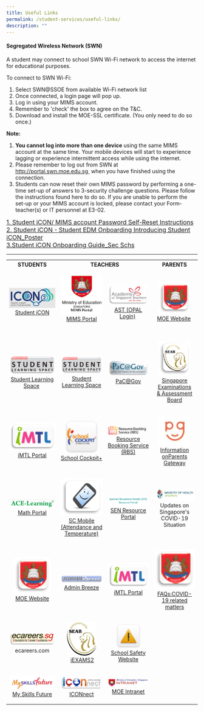 ```yaml
---
title: Useful Links
permalink: /student-services/useful-links/
description: ""
---
```

<h4><strong>Segregated Wireless Network (SWN)</strong></h4>
<p>A student may connect to school SWN Wi-Fi network to access the internet for educational purposes.</p>
<p>To connect to SWN Wi-Fi:</p>
<ol>
<li>Select SWN@SSOE from available Wi-Fi network list</li>
<li>Once connected, a login page will pop up.</li>
<li>Log in using your MIMS account.</li>
<li>Remember to 'check' the box to agree on the T&amp;C.</li>
<li>Download and install the MOE-SSL certificate. (You only need to do so once.)</li>
</ol>
<p><strong>Note:</strong></p>
<ol>
<li><strong>You cannot&nbsp;log into&nbsp;more than one device</strong>&nbsp;using the same MIMS account at the same time. Your mobile devices will start to experience lagging or experience intermittent access while using the internet.</li>
<li>Please remember to log out from SWN at <a href="http://portal.swn.moe.edu.sg/"><u>http://portal.swn.moe.edu.sg&nbsp;</u></a>&nbsp;when you have finished using the connection.</li>
<li>Students can now reset their own MIMS password by performing a one-time set-up of answers to 3-security challenge questions. Please follow the instructions found here to do so. If you are unable to perform the set-up or your MIMS account is locked, please contact your Form-teacher(s) or IT personnel at E3-02.</li>
</ol>
<a href="/files/posters_mims_sspr_guide.pdf"><font size="3">1. Student iCON/ MIMS account Password Self-Reset Instructions</font></a><br>
<a href="/files/student edm_onboarding_introducing_student_icon.pdf"><font size="3">2. Student iCON - Student EDM Onboarding Introducing Student iCON_Poster</font></a><br><a href="/files/student_icon_onboarding_guide_sec_school.pdf"><font size="3">3.Student iCON Onboarding Guide_Sec Schs</font></a>

<hr><table style="margin-left: auto; margin-right: auto;">
<tbody>
<tr>
<th style="text-align: center;"><strong>STUDENTS</strong></th>
<th style="text-align: center;" colspan="2"><strong>TEACHERS</strong></th>
<th style="text-align: center;"><strong>PARENTS</strong></th>
</tr>
<tr style="text-align: center;">
<td><p align="center"><img style="width: 100%;" src="/images/studenticon.png"><a href="https://workspace.google.com/dashboard">Student iCON</a></p></td>
<td><p align="center"><img style="width: 100%;" src="/images/mimsportal.png"><a href="https://mims.moe.gov.sg/" target="_blank" rel="noopener">MIMS Portal</a><br><br></p></td>
<td><p align="center"><img style="width: 100%;" src="/images/AST.png"><a href="https://www.opal2.moe.edu.sg/app/index.html" target="_blank" rel="noopener">AST (OPAL Login)</a>&nbsp;</p></td>
<td><p align="center"><img style="width: 80%;" src="/images/MOE.png"><a href="https://www.moe.gov.sg/" target="_blank" rel="noopener">MOE Website</a>&nbsp;</p></td>
</tr>
<tr style="text-align: center;">
<td><p align="center"><img style="width: 100%;" src="/images/SLS.png"><a href="https://vle.learning.moe.edu.sg/login" target="_blank" rel="noopener">Student Learning Space</a>&nbsp;</p></td>
<td><p align="center"><img style="width: 100%;" src="/images/SLS.png"><a href="https://vle.learning.moe.edu.sg/login" target="_blank" rel="noopener">Student Learning Space</a></p></td>
<td><p align="center"><img style="width: 100%;" src="/images/PACGOV.png"><a href="https://pacgov.agd.gov.sg/ipac/portal/jsp/login/index1.jsp" target="_blank" rel="noopener">PaC@Gov</a></p></td>
<td><p align="center"><img style="width: 80%;" src="/images/SEAB.png"><a href="https://www.seab.gov.sg/" target="_blank" rel="noopener">Singapore Examinations<br>&amp; Assessment Board</a><br></p></td>
</tr>
<tr style="text-align: center;">
<td><p align="center"><img style="width: 100%;" src="/images/IMTL.png"><a href="https://imtl.moe.edu.sg/cos/o.x?c=/ca7_imtl/user&amp;func=login" target="_blank" rel="noopener">iMTL Portal</a></p></td>
<td><p align="center"><img style="width: 80%;" src="/images/cockpit.png"><a href="https://schoolcockpit.moe.gov.sg/" target="_blank" rel="noopener">School Cockpit+</a></p></td>
<td><p align="center"><img style="width: 100%;" src="/images/rbs.png"><a href="https://rbs.avero-tech.com/" target="_blank" rel="noopener">Resource Booking Service (RBS)</a></p></td>
<td><p align="center"><img style="width: 80%;" src="/images/pg.jpg"><a href="https://pg.moe.edu.sg/faq" target="_blank" rel="noopener">Information onParents Gateway</a><br></p></td>
</tr>
<tr style="text-align: center;">
<td><p align="center"><img style="width: 100%;" src="/images/ace.png"><a href="https://www.ace-learning.com/login" target="_blank" rel="noopener">Math Portal</a></p></td>
<td><p align="center"><img style="width: 100%;" src="/images/scmobile.png"><a href="https://scmobile.moe.edu.sg/login" target="_blank" rel="noopener">SC Mobile<br>(Attendance and Temperature)</a></p></td>
<td><p align="center"><img style="width: 100%;" src="/images/sen.png"><a href="https://intranet.moe.gov.sg/send/Pages/SEN_Resource_Portal.aspx" target="_blank" rel="noopener">SEN Resource Portal</a></p></td>
<td><p align="center"><img style="width: 100%;" src="/images/moh.jpg">Updates on Singapore's<br>COVID-19 Situation<br></p></td>
</tr>
<tr style="text-align: center;">
<td><p align="center"><img style="width: 80%;" src="/images/MOE.png"><a href="https://www.moe.gov.sg/" target="_blank" rel="noopener">MOE Website</a></p></td>
<td><p align="center"><br><img style="width: 100%;" src="/images/admin.png"><a href="https://peicaisec.adminbreeze.com/" target="_blank" rel="noopener">Admin Breeze</a></p></td>
<td><p align="center"><img style="width: 100%;" src="/images/IMTL.png"><a href="https://imtl.moe.edu.sg/cos/o.x?c=/ca7_imtl/user&amp;func=login" target="_blank" rel="noopener">iMTL Portal</a></p></td>
<td><p align="center"><img style="width: 100%;" src="/images/faq.png"><a href="https://www.moe.gov.sg/faqs-covid-19-infection" target="_blank" rel="noopener">FAQs:COVID-19 related matters</a></p></td>
</tr>
<tr style="text-align: center;">
<td><p align="center"><img style="width: 100%;" src="/images/ECAREERS.png">ecareers.com</p></td>
<td><p align="center"><img style="width: 70%;" src="/images/ixeams.jpg">&nbsp;<a href="https://iexams.seab.gov.sg/login" target="_blank" rel="noopener">iEXAMS2</a></p></td>
<td><p align="center"><img style="width: 60%;" src="/images/ssw.png"><a href="https://intranet.moe.gov.sg/schoolsafety/Pages/SSHB.aspx" target="_blank" rel="noopener">School Safety Website</a></p></td>
<td><br></td>
</tr>
<tr style="text-align: center;">
<td><p align="center"><img style="width: 100%;" src="/images/msf.png"><a href="https://www.myskillsfuture.sg/content/student/en/secondary.html" target="_blank" rel="noopener">My Skills Future</a></p></td>
<td><p align="center"><img style="width: 100%;" src="/images/ICON.png"><a href="https://workspace.google.com/dashboard" target="_blank" rel="noopener">ICONnect</a></p></td>
<td><p align="center"><img style="width: 100%;" src="/images/intra.jpg"><a href="https://intranet.moe.gov.sg/" target="_blank" rel="noopener">MOE Intranet</a></p></td>
<td></td>
</tr>
</tbody>
</table>